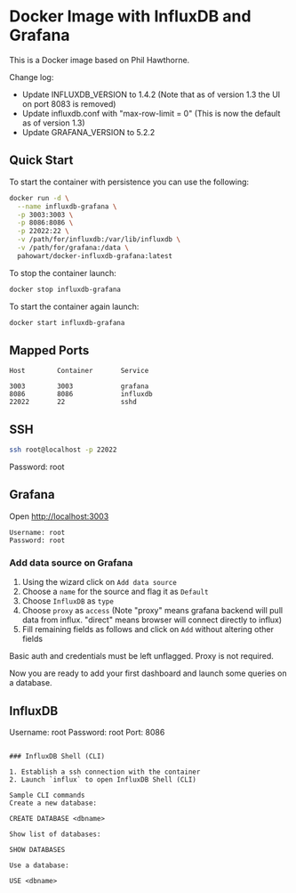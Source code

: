 # Docker Image with InfluxDB and Grafana

This is a Docker image based on Phil Hawthorne.

Change log:
- Update INFLUXDB_VERSION to 1.4.2 (Note that as of version 1.3 the UI on port 8083 is removed)
- Update influxdb.conf with "max-row-limit = 0" (This is now the default as of version 1.3)
- Update GRAFANA_VERSION to 5.2.2


## Quick Start

To start the container with persistence you can use the following:

```sh
docker run -d \
  --name influxdb-grafana \
  -p 3003:3003 \
  -p 8086:8086 \
  -p 22022:22 \
  -v /path/for/influxdb:/var/lib/influxdb \
  -v /path/for/grafana:/data \
  pahowart/docker-influxdb-grafana:latest
```

To stop the container launch:

```sh
docker stop influxdb-grafana
```

To start the container again launch:

```sh
docker start influxdb-grafana
```

## Mapped Ports

```
Host		Container		Service

3003		3003			grafana
8086		8086			influxdb
22022		22				sshd
```
## SSH

```sh
ssh root@localhost -p 22022
```
Password: root

## Grafana

Open <http://localhost:3003>

```
Username: root
Password: root
```

### Add data source on Grafana

1. Using the wizard click on `Add data source`
2. Choose a `name` for the source and flag it as `Default`
3. Choose `InfluxDB` as `type`
4. Choose `proxy` as `access` (Note "proxy" means grafana backend will pull data from influx. "direct" means browser will connect directly to influx)
5. Fill remaining fields as follows and click on `Add` without altering other fields

Basic auth and credentials must be left unflagged. Proxy is not required.

Now you are ready to add your first dashboard and launch some queries on a database.

## InfluxDB

Username: root
Password: root
Port: 8086
```

### InfluxDB Shell (CLI)

1. Establish a ssh connection with the container
2. Launch `influx` to open InfluxDB Shell (CLI)

Sample CLI commands
Create a new database:

CREATE DATABASE <dbname>

Show list of databases:

SHOW DATABASES

Use a database:

USE <dbname>
